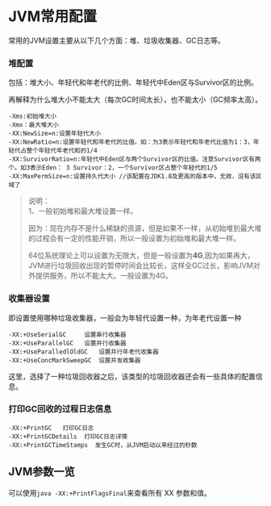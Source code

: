 # JVM常用配置

常用的JVM设置主要从以下几个方面：堆、垃圾收集器、GC日志等。

### 堆配置

包括：堆大小、年轻代和年老代的比例、年轻代中Eden区与Survivor区的比例。

再解释为什么堆大小不能太大（每次GC时间太长），也不能太小（GC频率太高）。

```text
-Xms:初始堆大小
-Xmx：最大堆大小
-XX:NewSize=n:设置年轻代大小
-XX:NewRatio=n:设置年轻代和年老代的比值。如：为3表示年轻代和年老代比值为1：3，年轻代占整个年轻代年老代和的1/4
-XX:SurvivorRatio=n:年轻代中Eden区与两个Survivor区的比值。注意Survivor区有两个。如3表示Eden： 3 Survivor：2，一个Survivor区占整个年轻代的1/5
-XX:MaxPermSize=n:设置持久代大小 //该配置在JDK1.8及更高的版本中，无效，没有该区域了
```

> 说明：  
> 1、一般初始堆和最大堆设置一样。
>
> 因为：现在内存不是什么稀缺的资源，但是如果不一样，从初始堆到最大堆的过程会有一定的性能开销，所以一般设置为初始堆和最大堆一样。
>
> 64位系统理论上可以设置为无限大，但是一般设置为**4G**,因为如果再大，JVM进行垃圾回收出现的暂停时间会比较长，这样全GC过长，影响JVM对外提供服务，所以不能太大。一般设置为4G。

### 收集器设置

即设置使用哪种垃圾收集器，一般会为年轻代设置一种，为年老代设置一种

```text
-XX:+UseSerialGC     设置串行收集器
-XX:+UseParallelGC   设置并行收集器
-XX:+UseParalledlOldGC   设置并行年老代收集器
-XX:+UseConcMarkSweepGC  设置并发收集器
```

这里，选择了一种垃圾回收器之后，该类型的垃圾回收器还会有一些具体的配置信息。

### **打印GC回收的过程日志信息**

```text
-XX:+PrintGC   打印GC日志
-XX:+PrintGCDetails  打印GC日志详情
-XX:+PrintGCTimeStamps  发生GC时，从JVM启动以来经过的秒数
```

## JVM参数一览

可以使用`java -XX:+PrintFlagsFinal`来查看所有 XX 参数和值。

